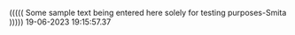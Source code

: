 ((((( Some sample text being entered here solely for testing purposes-Smita ))))) 19-06-2023 19:15:57.37
